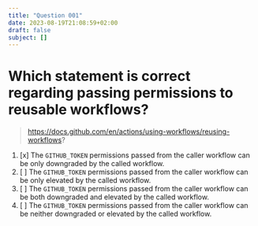 ```yaml
---
title: "Question 001"
date: 2023-08-19T21:08:59+02:00
draft: false
subject: []
---
```


# Which statement is correct regarding passing permissions to reusable workflows?

> https://docs.github.com/en/actions/using-workflows/reusing-workflows?

1. [x] The `GITHUB_TOKEN` permissions passed from the caller workflow can be only downgraded by the called workflow.
1. [ ] The `GITHUB_TOKEN` permissions passed from the caller workflow can be only elevated by the called workflow.
1. [ ] The `GITHUB_TOKEN` permissions passed from the caller workflow can be both downgraded and elevated by the called workflow.
1. [ ] The `GITHUB_TOKEN` permissions passed from the caller workflow can be neither downgraded or elevated by the called workflow.

